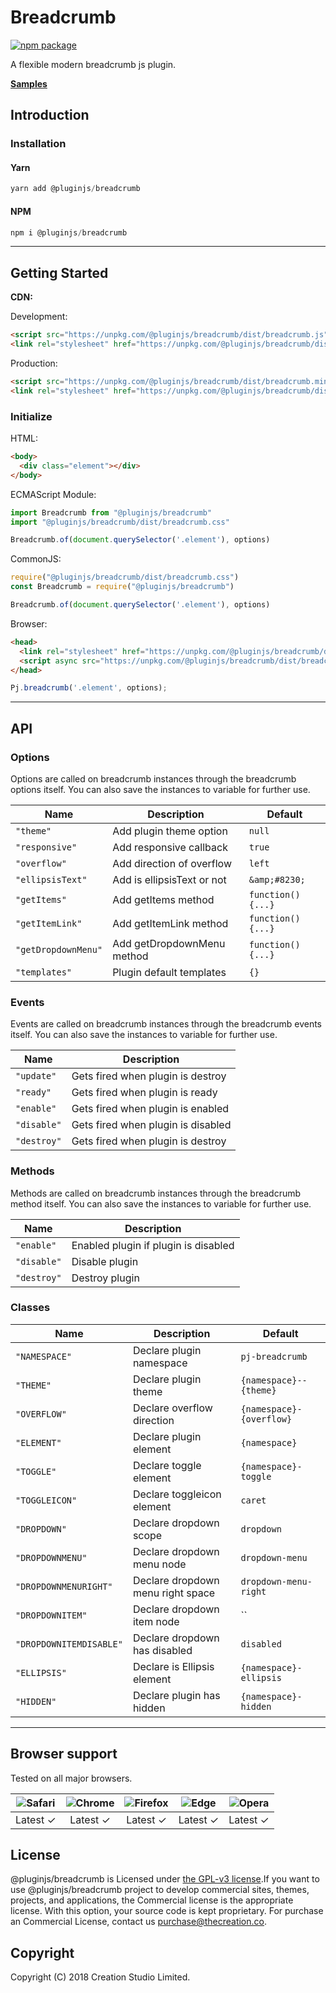 # Breadcrumb

[![npm package](https://img.shields.io/npm/v/@pluginjs/breadcrumb.svg)](https://www.npmjs.com/package/@pluginjs/breadcrumb)

A flexible modern breadcrumb js plugin.

**[Samples](https://codesandbox.io/s/github/pluginjs/plugin.js/tree/master/modules/breadcrumb/samples)**

## Introduction

### Installation

#### Yarn

```javascript
yarn add @pluginjs/breadcrumb
```

#### NPM

```javascript
npm i @pluginjs/breadcrumb
```

---

## Getting Started

**CDN:**

Development:

```html
<script src="https://unpkg.com/@pluginjs/breadcrumb/dist/breadcrumb.js"></script>
<link rel="stylesheet" href="https://unpkg.com/@pluginjs/breadcrumb/dist/breadcrumb.css">
```

Production:

```html
<script src="https://unpkg.com/@pluginjs/breadcrumb/dist/breadcrumb.min.js"></script>
<link rel="stylesheet" href="https://unpkg.com/@pluginjs/breadcrumb/dist/breadcrumb.min.css">
```

### Initialize

HTML:

```html
<body>
  <div class="element"></div>
</body>
```

ECMAScript Module:

```javascript
import Breadcrumb from "@pluginjs/breadcrumb"
import "@pluginjs/breadcrumb/dist/breadcrumb.css"

Breadcrumb.of(document.querySelector('.element'), options)
```

CommonJS:

```javascript
require("@pluginjs/breadcrumb/dist/breadcrumb.css")
const Breadcrumb = require("@pluginjs/breadcrumb")

Breadcrumb.of(document.querySelector('.element'), options)
```

Browser:

```html
<head>
  <link rel="stylesheet" href="https://unpkg.com/@pluginjs/breadcrumb/dist/breadcrumb.css">
  <script async src="https://unpkg.com/@pluginjs/breadcrumb/dist/breadcrumb.js"></script>
</head>
```

```javascript
Pj.breadcrumb('.element', options);
```

---

## API

### Options

Options are called on breadcrumb instances through the breadcrumb options itself.
You can also save the instances to variable for further use.

Name | Description | Default
-----|--------------|-----
`"theme"` | Add plugin theme option | `null`
`"responsive"` | Add responsive callback | `true`
`"overflow"` | Add direction of overflow | `left`
`"ellipsisText"` | Add is ellipsisText or not | `&amp;#8230;`
`"getItems"` | Add getItems method | `function() {...}`
`"getItemLink"` | Add getItemLink method | `function() {...}`
`"getDropdownMenu"` | Add getDropdownMenu method | `function() {...}`
`"templates"` | Plugin default templates | `{}`

### Events

Events are called on breadcrumb instances through the breadcrumb events itself.
You can also save the instances to variable for further use.

Name | Description
-----|-----
`"update"` | Gets fired when plugin is destroy
`"ready"` | Gets fired when plugin is ready
`"enable"` | Gets fired when plugin is enabled
`"disable"` | Gets fired when plugin is disabled
`"destroy"` | Gets fired when plugin is destroy

### Methods

Methods are called on breadcrumb instances through the breadcrumb method itself.
You can also save the instances to variable for further use.

Name | Description
-----|-----
`"enable"` | Enabled plugin if plugin is disabled
`"disable"` | Disable plugin
`"destroy"` | Destroy plugin

### Classes

Name | Description | Default
-----|------|------
`"NAMESPACE"` | Declare plugin namespace | `pj-breadcrumb`
`"THEME"` | Declare plugin theme | `{namespace}--{theme}`
`"OVERFLOW"` | Declare overflow direction | `{namespace}-{overflow}`
`"ELEMENT"` | Declare plugin element | `{namespace}`
`"TOGGLE"` | Declare toggle element | `{namespace}-toggle`
`"TOGGLEICON"` | Declare toggleicon element | `caret`
`"DROPDOWN"` | Declare dropdown scope | `dropdown`
`"DROPDOWNMENU"` | Declare dropdown menu node | `dropdown-menu`
`"DROPDOWNMENURIGHT"` | Declare dropdown menu right space | `dropdown-menu-right`
`"DROPDOWNITEM"` | Declare dropdown item node | ``
`"DROPDOWNITEMDISABLE"` | Declare dropdown has disabled | `disabled`
`"ELLIPSIS"` | Declare is Ellipsis element | `{namespace}-ellipsis`
`"HIDDEN"` | Declare plugin has hidden | `{namespace}-hidden`
---

## Browser support

Tested on all major browsers.

| <img src="https://raw.githubusercontent.com/alrra/browser-logos/master/src/safari/safari_32x32.png" alt="Safari"> | <img src="https://raw.githubusercontent.com/alrra/browser-logos/master/src/chrome/chrome_32x32.png" alt="Chrome"> | <img src="https://raw.githubusercontent.com/alrra/browser-logos/master/src/firefox/firefox_32x32.png" alt="Firefox"> | <img src="https://raw.githubusercontent.com/alrra/browser-logos/master/src/edge/edge_32x32.png" alt="Edge"> | <img src="https://raw.githubusercontent.com/alrra/browser-logos/master/src/opera/opera_32x32.png" alt="Opera"> |
|:--:|:--:|:--:|:--:|:--:|
| Latest ✓ | Latest ✓ | Latest ✓ | Latest ✓ | Latest ✓ |

## License

@pluginjs/breadcrumb is Licensed under [the GPL-v3 license](LICENSE).If you want to use @pluginjs/breadcrumb project to develop commercial sites, themes, projects, and applications, the Commercial license is the appropriate license. With this option, your source code is kept proprietary. For purchase an Commercial License, contact us purchase@thecreation.co.

## Copyright

Copyright (C) 2018 Creation Studio Limited.